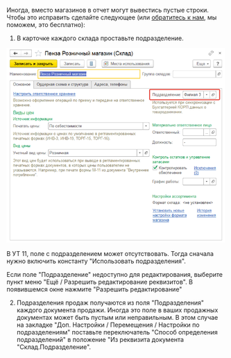 Иногда, вместо магазинов в отчет могут вывестись пустые строки. Чтобы это исправить сделайте следующее (или [обратитесь к нам](../../Консультации.md), мы поможем, это бесплатно):  
  
1. В карточке каждого склада проставьте подразделение.

![](_attachments/Задать%20подразделение%20в%20карточке%20каждого%20склада%2020210814155501.png)

В УТ 11, поле с подразделением может отсутствовать. Тогда сначала нужно включить константу "Использовать подразделения".  
  
Если поле "Подразделение" недоступно для редактирования, выберите пункт меню "Ещё / Разрешить редактирование реквизитов". В появившемся окне нажмите "Разрешить редактирование"  
  
2. Подразделения продаж получаются из поля "Подразделения" каждого документа продажи. Иногда это поле в ваших продажных документах может быть пустым или неправильным. В этом случае на закладке "Доп. Настройки / Перемещения / Настройки по подразделениям" поставьте переключатель "Способ определения подразделений" в положение "Из реквизита документа "Склад.Подразделение".